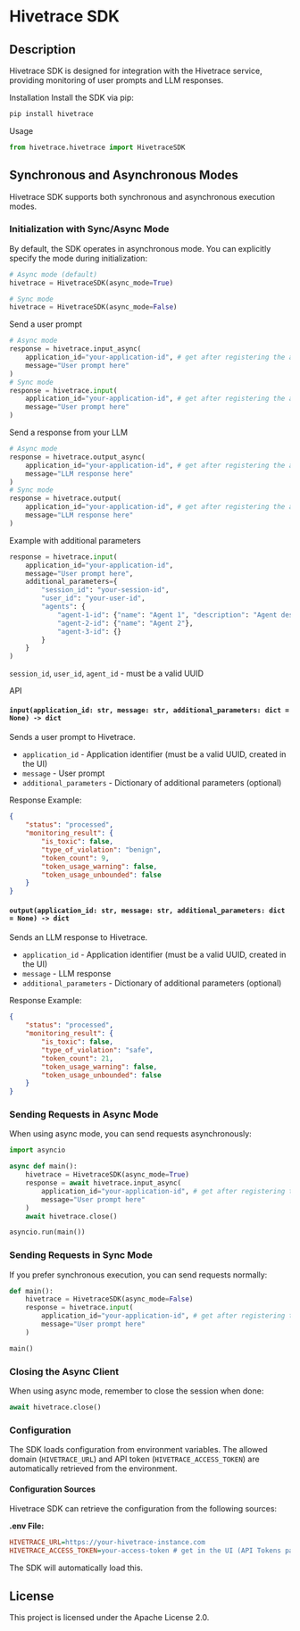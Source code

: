 # Hivetrace SDK

## Description
Hivetrace SDK is designed for integration with the Hivetrace service, providing monitoring of user prompts and LLM responses.

Installation
Install the SDK via pip:

```bash
pip install hivetrace
```

Usage

```python
from hivetrace.hivetrace import HivetraceSDK
```

## Synchronous and Asynchronous Modes
Hivetrace SDK supports both synchronous and asynchronous execution modes.

### Initialization with Sync/Async Mode
By default, the SDK operates in asynchronous mode. You can explicitly specify the mode during initialization:

```python
# Async mode (default)
hivetrace = HivetraceSDK(async_mode=True)

# Sync mode
hivetrace = HivetraceSDK(async_mode=False)
```

Send a user prompt


```python
# Async mode
response = hivetrace.input_async(
    application_id="your-application-id", # get after registering the application in the UI
    message="User prompt here"
)
# Sync mode
response = hivetrace.input(
    application_id="your-application-id", # get after registering the application in the UI
    message="User prompt here"
)
```

Send a response from your LLM

```python
# Async mode
response = hivetrace.output_async(
    application_id="your-application-id", # get after registering the application in the UI
    message="LLM response here"
)
# Sync mode
response = hivetrace.output(
    application_id="your-application-id", # get after registering the application in the UI
    message="LLM response here"
)
```

Example with additional parameters

```python
response = hivetrace.input(
    application_id="your-application-id", 
    message="User prompt here",
    additional_parameters={
        "session_id": "your-session-id",
        "user_id": "your-user-id",
        "agents": {
            "agent-1-id": {"name": "Agent 1", "description": "Agent description"},
            "agent-2-id": {"name": "Agent 2"},
            "agent-3-id": {}
        }
    }
)
```
`session_id`, `user_id`, `agent_id`  - must be a valid UUID

API

#### `input(application_id: str, message: str, additional_parameters: dict = None) -> dict`
Sends a user prompt to Hivetrace.

- `application_id` - Application identifier (must be a valid UUID, created in the UI)
- `message` - User prompt
- `additional_parameters` - Dictionary of additional parameters (optional)

Response Example:

```json
{
    "status": "processed",
    "monitoring_result": {
        "is_toxic": false,
        "type_of_violation": "benign",
        "token_count": 9,
        "token_usage_warning": false,
        "token_usage_unbounded": false
    }
}
```

#### `output(application_id: str, message: str, additional_parameters: dict = None) -> dict`
Sends an LLM response to Hivetrace.

- `application_id` - Application identifier (must be a valid UUID, created in the UI)
- `message` - LLM response
- `additional_parameters` - Dictionary of additional parameters (optional)

Response Example:

```json
{
    "status": "processed",
    "monitoring_result": {
        "is_toxic": false,
        "type_of_violation": "safe",
        "token_count": 21,
        "token_usage_warning": false,
        "token_usage_unbounded": false
    }
}
```

### Sending Requests in Async Mode
When using async mode, you can send requests asynchronously:

```python
import asyncio

async def main():
    hivetrace = HivetraceSDK(async_mode=True)
    response = await hivetrace.input_async(
        application_id="your-application-id", # get after registering the application in the UI
        message="User prompt here"
    )
    await hivetrace.close()

asyncio.run(main())
```

### Sending Requests in Sync Mode
If you prefer synchronous execution, you can send requests normally:

```python
def main():
    hivetrace = HivetraceSDK(async_mode=False)
    response = hivetrace.input(
        application_id="your-application-id", # get after registering the application in the UI
        message="User prompt here"
    )

main()
```

### Closing the Async Client
When using async mode, remember to close the session when done:

```python
await hivetrace.close()
```

### Configuration
The SDK loads configuration from environment variables. The allowed domain (`HIVETRACE_URL`) and API token (`HIVETRACE_ACCESS_TOKEN`) are automatically retrieved from the environment.

#### Configuration Sources
Hivetrace SDK can retrieve the configuration from the following sources:

**.env File:**

```ini
HIVETRACE_URL=https://your-hivetrace-instance.com
HIVETRACE_ACCESS_TOKEN=your-access-token # get in the UI (API Tokens page)
```

The SDK will automatically load this.

## License
This project is licensed under the Apache License 2.0.